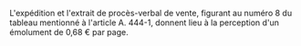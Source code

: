 L'expédition et l'extrait de procès-verbal de vente, figurant au numéro 8 du tableau mentionné à l'article A. 444-1, donnent lieu à la perception d'un émolument de 0,68 € par page.
